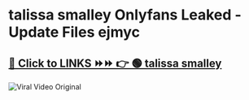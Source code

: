 
 # talissa smalley Onlyfans Leaked - Update Files ejmyc

## <h2><a href="https://clipsfans.com/talissa_smalley&ref=git">🔗 Click to LINKS ⏩⏩ 👉 🟢 talissa smalley </a></h2>

<a href="https://clipsfans.com/talissa_smalley&ref=git" rel="nofollow" data-target="animated-image.originalLink"><img src="https://i.ibb.co.com/xMMVF88/686577567.gif" alt="Viral Video Original" style="max-width: 100%; display: inline-block;" data-target="animated-image.originalImage"></a>

